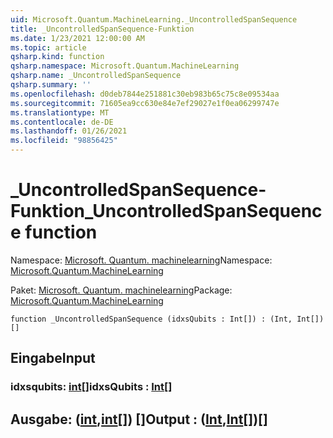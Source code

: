 ```yaml
---
uid: Microsoft.Quantum.MachineLearning._UncontrolledSpanSequence
title: _UncontrolledSpanSequence-Funktion
ms.date: 1/23/2021 12:00:00 AM
ms.topic: article
qsharp.kind: function
qsharp.namespace: Microsoft.Quantum.MachineLearning
qsharp.name: _UncontrolledSpanSequence
qsharp.summary: ''
ms.openlocfilehash: d0deb7844e251881c30eb983b65c75c8e09534aa
ms.sourcegitcommit: 71605ea9cc630e84e7ef29027e1f0ea06299747e
ms.translationtype: MT
ms.contentlocale: de-DE
ms.lasthandoff: 01/26/2021
ms.locfileid: "98856425"
---
```

# <a name="_uncontrolledspansequence-function"></a><span data-ttu-id="eca6c-102">_UncontrolledSpanSequence-Funktion</span><span class="sxs-lookup"><span data-stu-id="eca6c-102">_UncontrolledSpanSequence function</span></span>

<span data-ttu-id="eca6c-103">Namespace: [Microsoft. Quantum. machinelearning](xref:Microsoft.Quantum.MachineLearning)</span><span class="sxs-lookup"><span data-stu-id="eca6c-103">Namespace: [Microsoft.Quantum.MachineLearning](xref:Microsoft.Quantum.MachineLearning)</span></span>

<span data-ttu-id="eca6c-104">Paket: [Microsoft. Quantum. machinelearning](https://nuget.org/packages/Microsoft.Quantum.MachineLearning)</span><span class="sxs-lookup"><span data-stu-id="eca6c-104">Package: [Microsoft.Quantum.MachineLearning](https://nuget.org/packages/Microsoft.Quantum.MachineLearning)</span></span>




```qsharp
function _UncontrolledSpanSequence (idxsQubits : Int[]) : (Int, Int[])[]
```


## <a name="input"></a><span data-ttu-id="eca6c-105">Eingabe</span><span class="sxs-lookup"><span data-stu-id="eca6c-105">Input</span></span>

### <a name="idxsqubits--int"></a><span data-ttu-id="eca6c-106">idxsqubits: [int](xref:microsoft.quantum.lang-ref.int)[]</span><span class="sxs-lookup"><span data-stu-id="eca6c-106">idxsQubits : [Int](xref:microsoft.quantum.lang-ref.int)[]</span></span>





## <a name="output--intint"></a><span data-ttu-id="eca6c-107">Ausgabe: ([int](xref:microsoft.quantum.lang-ref.int),[int](xref:microsoft.quantum.lang-ref.int)[]) []</span><span class="sxs-lookup"><span data-stu-id="eca6c-107">Output : ([Int](xref:microsoft.quantum.lang-ref.int),[Int](xref:microsoft.quantum.lang-ref.int)[])[]</span></span>

